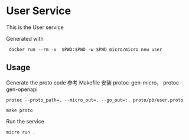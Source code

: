 # User Service

This is the User service

Generated with

```
 docker run --rm -v  $PWD:$PWD -w $PWD micro/micro new user
```

## Usage

Generate the proto code
参考 Makefile 安装 protoc-gen-micro， protoc-gen-openapi

```
protoc --proto_path=. --micro_out=. --go_out=:. proto/pb/user.proto

make proto
```

Run the service

```
micro run .
```